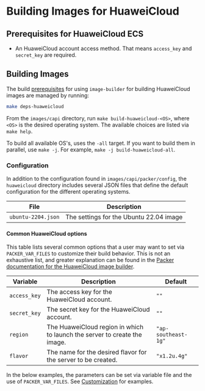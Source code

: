 # Building Images for HuaweiCloud

## Prerequisites for HuaweiCloud ECS

- An HuaweiCloud account access method. That means `access_key` and `secret_key` are required.

## Building Images

The build [prerequisites](../capi.md#prerequisites) for using `image-builder` for
building HuaweiCloud images are managed by running:

```bash
make deps-huaweicloud
```

From the `images/capi` directory, run `make build-huaweicloud-<OS>`, where `<OS>` is
the desired operating system. The available choices are listed via `make help`.

To build all available OS's, uses the `-all` target. If you want to build them in parallel, use `make -j`. For example, `make -j build-huaweicloud-all`.

### Configuration

In addition to the configuration found in `images/capi/packer/config`, the `huaweicloud`
directory includes several JSON files that define the default configuration for
the different operating systems.

| File | Description |
|------|-------------|
| `ubuntu-2204.json` | The settings for the Ubuntu 22.04 image |


#### Common HuaweiCloud options

This table lists several common options that a user may want to set via
`PACKER_VAR_FILES` to customize their build behavior. This is not an exhaustive
list, and greater explanation can be found in the
[Packer documentation for the HuaweiCloud image builder](https://github.com/huaweicloud/packer-plugin-huaweicloud/wiki).

| Variable | Description | Default |
|----------|-------------|---------|
| `access_key` | The access key for the HuaweiCloud account. | `""` |
| `secret_key` | The secret key for the HuaweiCloud account. | `""` |
| `region`     | The HuaweiCloud region in which to launch the server to create the image. | `"ap-southeast-1g"` |
| `flavor`     | The name for the desired flavor for the server to be created. | `"x1.2u.4g"` |

In the below examples, the parameters can be set via variable file and the use
of `PACKER_VAR_FILES`. See [Customization](../capi.md#customization) for
examples.
